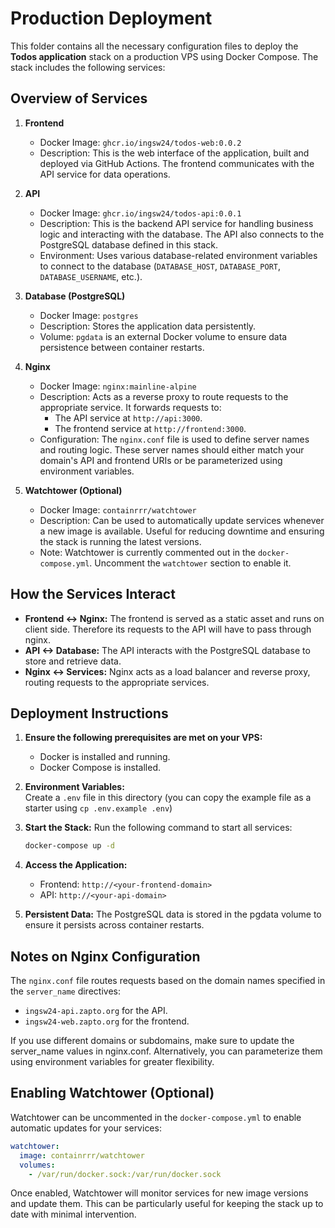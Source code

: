 # Production Deployment

This folder contains all the necessary configuration files to deploy the **Todos application** stack on a production VPS using Docker Compose. The stack includes the following services:

## Overview of Services

1. **Frontend**  
   - Docker Image: `ghcr.io/ingsw24/todos-web:0.0.2`  
   - Description: This is the web interface of the application, built and deployed via GitHub Actions. The frontend communicates with the API service for data operations.  

2. **API**  
   - Docker Image: `ghcr.io/ingsw24/todos-api:0.0.1`  
   - Description: This is the backend API service for handling business logic and interacting with the database. The API also connects to the PostgreSQL database defined in this stack.  
   - Environment: Uses various database-related environment variables to connect to the database (`DATABASE_HOST`, `DATABASE_PORT`, `DATABASE_USERNAME`, etc.).  

3. **Database (PostgreSQL)**  
   - Docker Image: `postgres`  
   - Description: Stores the application data persistently.  
   - Volume: `pgdata` is an external Docker volume to ensure data persistence between container restarts.  

4. **Nginx**  
   - Docker Image: `nginx:mainline-alpine`  
   - Description: Acts as a reverse proxy to route requests to the appropriate service. It forwards requests to:
     - The API service at `http://api:3000`.
     - The frontend service at `http://frontend:3000`.  
   - Configuration: The `nginx.conf` file is used to define server names and routing logic. These server names should either match your domain's API and frontend URIs or be parameterized using environment variables.

5. **Watchtower (Optional)**  
   - Docker Image: `containrrr/watchtower`  
   - Description: Can be used to automatically update services whenever a new image is available. Useful for reducing downtime and ensuring the stack is running the latest versions.  
   - Note: Watchtower is currently commented out in the `docker-compose.yml`. Uncomment the `watchtower` section to enable it.

## How the Services Interact

- **Frontend <-> Nginx:** The frontend is served as a static asset and runs on client side. Therefore its requests to the API will have to pass through nginx.
- **API <-> Database:** The API interacts with the PostgreSQL database to store and retrieve data.
- **Nginx <-> Services:** Nginx acts as a load balancer and reverse proxy, routing requests to the appropriate services.

## Deployment Instructions

1. **Ensure the following prerequisites are met on your VPS:**
    - Docker is installed and running.
    - Docker Compose is installed.

2. **Environment Variables:**  
    Create a `.env` file in this directory (you can copy the example file as a starter using `cp .env.example .env`)

3. **Start the Stack:**
    Run the following command to start all services:

    ```bash
    docker-compose up -d
    ```
4. **Access the Application:**
    + Frontend: `http://<your-frontend-domain>`
    + API: `http://<your-api-domain>`

5. **Persistent Data:**
    The PostgreSQL data is stored in the pgdata volume to ensure it persists across container restarts.

## Notes on Nginx Configuration

The `nginx.conf` file routes requests based on the domain names specified in the `server_name` directives:

- `ingsw24-api.zapto.org` for the API.
- `ingsw24-web.zapto.org` for the frontend.

If you use different domains or subdomains, make sure to update the server_name values in nginx.conf. Alternatively, you can parameterize them using environment variables for greater flexibility.

## Enabling Watchtower (Optional)

Watchtower can be uncommented in the `docker-compose.yml` to enable automatic updates for your services:

```yaml
watchtower:
  image: containrrr/watchtower
  volumes:
    - /var/run/docker.sock:/var/run/docker.sock
```

Once enabled, Watchtower will monitor services for new image versions and update them. This can be particularly useful for keeping the stack up to date with minimal intervention.

